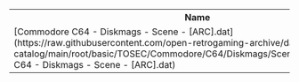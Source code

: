 <table>
<tr><th>Name</th><th>Size</th></tr>
<tr><td>[Commodore C64 - Diskmags - Scene - [ARC].dat](https://raw.githubusercontent.com/open-retrogaming-archive/dat-catalog/main/root/basic/TOSEC/Commodore/C64/Diskmags/Scene/[ARC]/Commodore C64 - Diskmags - Scene - [ARC].dat)</td><td>3935</td></tr>
</table>
